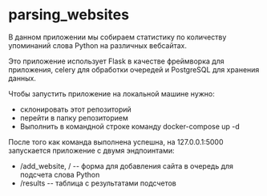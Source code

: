 # parsing_websites

В данном приложении мы собираем статистику по количеству упоминаний слова Python на различных вебсайтах. 

Это приложение использует Flask в качестве фреймворка для приложения, celery для обработки очередей и PostgreSQL для хранения данных. 

Чтобы запустить приложение на локальной машине нужно: 
- склонировать этот репозиторий
- перейти в папку репозиторием
- Выполнить в командной строке команду docker-compose up -d

После того как команда выполнена успешна, на 127.0.0.1:5000 запускается приложение с двумя эндпоинтами: 
- /add_website, / -- форма для добавления сайта в очередь для подсчета слова Python
- /results -- таблица с результатами подсчетов
